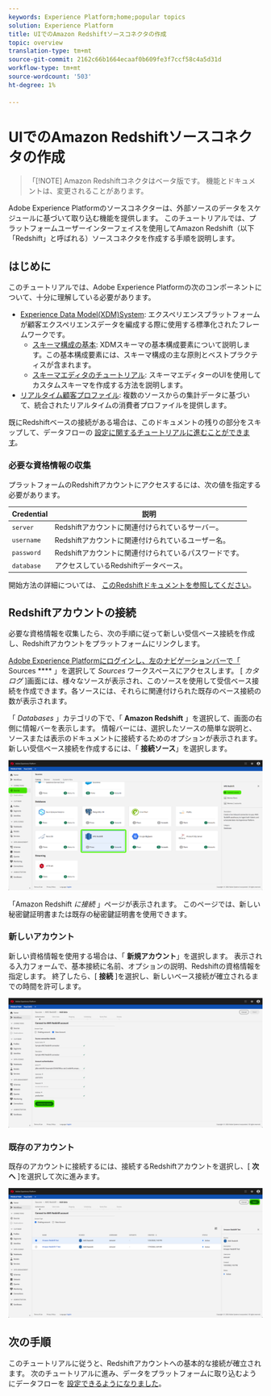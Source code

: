 ```yaml
---
keywords: Experience Platform;home;popular topics
solution: Experience Platform
title: UIでのAmazon Redshiftソースコネクタの作成
topic: overview
translation-type: tm+mt
source-git-commit: 2162c66b1664ecaaf0b609fe3f7ccf58c4a5d31d
workflow-type: tm+mt
source-wordcount: '503'
ht-degree: 1%

---
```



# UIでのAmazon Redshiftソースコネクタの作成

>「[!NOTE]
>Amazon Redshiftコネクタはベータ版です。 機能とドキュメントは、変更されることがあります。

Adobe Experience Platformのソースコネクターは、外部ソースのデータをスケジュールに基づいて取り込む機能を提供します。 このチュートリアルでは、プラットフォームユーザーインターフェイスを使用してAmazon Redshift（以下「Redshift」と呼ばれる）ソースコネクタを作成する手順を説明します。

## はじめに

このチュートリアルでは、Adobe Experience Platformの次のコンポーネントについて、十分に理解している必要があります。

- [Experience Data Model(XDM)System](../../../../../xdm/home.md): エクスペリエンスプラットフォームが顧客エクスペリエンスデータを編成する際に使用する標準化されたフレームワークです。
   - [スキーマ構成の基本](../../../../../xdm/schema/composition.md): XDMスキーマの基本構成要素について説明します。この基本構成要素には、スキーマ構成の主な原則とベストプラクティスが含まれます。
   - [スキーマエディタのチュートリアル](../../../../../xdm/tutorials/create-schema-ui.md): スキーマエディターのUIを使用してカスタムスキーマを作成する方法を説明します。
- [リアルタイム顧客プロファイル](../../../../../profile/home.md): 複数のソースからの集計データに基づいて、統合されたリアルタイムの消費者プロファイルを提供します。

既にRedshiftベースの接続がある場合は、このドキュメントの残りの部分をスキップして、データフローの [設定に関するチュートリアルに進むことができます](../../dataflow/databases.md)。

### 必要な資格情報の収集

プラットフォームのRedshiftアカウントにアクセスするには、次の値を指定する必要があります。

| **Credential** | **説明** |
| -------------- | --------------- |
| `server` | Redshiftアカウントに関連付けられているサーバー。 |
| `username` | Redshiftアカウントに関連付けられているユーザー名。 |
| `password` | Redshiftアカウントに関連付けられているパスワードです。 |
| `database` | アクセスしているRedshiftデータベース。 |

開始方法の詳細については、 [このRedshiftドキュメントを参照してください](https://docs.aws.amazon.com/redshift/latest/gsg/getting-started.html)。

## Redshiftアカウントの接続

必要な資格情報を収集したら、次の手順に従って新しい受信ベース接続を作成し、Redshiftアカウントをプラットフォームにリンクします。

<a href="https://platform.adobe.com" target="_blank">Adobe Experience Platformにログインし、左のナビゲーションバーで「</a> Sources **** 」を選択して *Sources* ワークスペースにアクセスします。 [ *カタログ* ]画面には、様々なソースが表示され、このソースを使用して受信ベース接続を作成できます。各ソースには、それらに関連付けられた既存のベース接続の数が表示されます。

「 *Databases* 」カテゴリの下で、「 **Amazon Redshift** 」を選択して、画面の右側に情報バーを表示します。 情報バーには、選択したソースの簡単な説明と、ソースまたは表示のドキュメントに接続するためのオプションが表示されます。 新しい受信ベース接続を作成するには、「 **接続ソース**」を選択します。

![](../../../../images/tutorials/create/redshift/sources-catalog.png)

「Amazon Redshift *に接続* 」ページが表示されます。 このページでは、新しい秘密鍵証明書または既存の秘密鍵証明書を使用できます。

### 新しいアカウント

新しい資格情報を使用する場合は、「 **新規アカウント**」を選択します。 表示される入力フォームで、基本接続に名前、オプションの説明、Redshiftの資格情報を指定します。 終了したら、[ **接続** ]を選択し、新しいベース接続が確立されるまでの時間を許可します。

![](../../../../images/tutorials/create/redshift/new-credentials.png)

### 既存のアカウント

既存のアカウントに接続するには、接続するRedshiftアカウントを選択し、[ **次へ** ]を選択して次に進みます。

![](../../../../images/tutorials/create/redshift/existing-credentials.png)

## 次の手順

このチュートリアルに従うと、Redshiftアカウントへの基本的な接続が確立されます。 次のチュートリアルに進み、データをプラットフォームに取り込むようにデータフローを [設定できるようになりました](../../dataflow/databases.md)。
